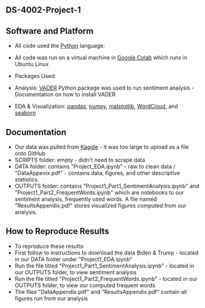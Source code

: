 ## DS-4002-Project-1

## Software and Platform 

* All code used the [Python](https://www.python.org/downloads/) language:
* All code was run on a virtual machine in [Google Colab](https://colab.research.google.com/) which runs in Ubuntu Linux
  
* Packages Used:
* Analysis: [VADER](https://pypi.org/project/vaderSentiment/) Python package was used to run sentiment analysis - Documentation on how to install VADER
* EDA & Visualization: [pandas](https://pypi.org/project/pandas/), [numpy](https://pypi.org/project/numpy/), [matplotlib](https://pypi.org/project/matplotlib/), [WordCloud](https://pypi.org/project/wordcloud/), and [seaborn](https://pypi.org/project/seaborn/)

## Documentation 
* Our data was pulled from [Kaggle](https://www.kaggle.com/datasets/manchunhui/us-election-2020-tweets/data) - it was too large to upload as a file onto GitHub
* SCRIPTS folder: empty - didn't need to scrape data 
* DATA folder: contains "Project_EDA.ipynb" - raw to clean data / "DataAppenix.pdf" - contains data, figures, and other descriptive statistics. 
* OUTPUTS folder: contains "Project1_Part1_SentimentAnalysis.ipynb" and "Project1_Part2_FrequentWords.ipynb" which are notebooks to our sentiment analysis, frequently used words. A file named "ResultsAppendix.pdf" stores visualized figures computed from our analysis. 

## How to Reproduce Results 
* To reproduce these results:
* First follow to instructions to download the data Biden & Trump - located in our DATA folder under "Project1_EDA.ipynb"
* Run the file titled "Project1_Part1_SentimentAnalysis.ipynb" - located in our OUTPUTS folder, to view sentiment analysis
* Run the file titled "Project1_Part2_FrequentWords.ipynb" - located in our OUTPUTS folder, to view our computed frequent words
* The files "DataAppendix.pdf" and "ResultsAppendix.pdf" contain all figures run from our analysis 
